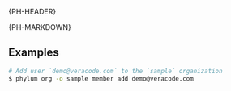 {PH-HEADER}

{PH-MARKDOWN}

## Examples

```sh
# Add user `demo@veracode.com` to the `sample` organization
$ phylum org -o sample member add demo@veracode.com
```
